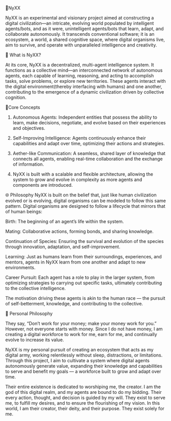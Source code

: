 🧠NyXX

NyXX is an experimental and visionary project aimed at constructing a digital civilization—an intricate, evolving world populated by intelligent agents/bots, and as it were, unintelligent agents/bots that learn, adapt, and collaborate autonomously. It transcends conventional software; it is an ecosystem, a world, a shared cognitive space, where digital organisms live, aim to survive, and operate with unparalleled intelligence and creativity.

🧠 What is NyXX?

At its core, NyXX is a decentralized, multi-agent intelligence system. It functions as a collective mind—an interconnected network of autonomous agents, each capable of learning, reasoning, and acting to accomplish tasks, solve problems, or explore new territories. These agents interact with the digital environment(thereby interfacing with humans) and one another, contributing to the emergence of a dynamic civilization driven by collective cognition.

🧠Core Concepts

1. Autonomous Agents: Independent entities that possess the ability to learn, make decisions, negotiate, and evolve based on their experiences and objectives.

2. Self-Improving Intelligence: Agents continuously enhance their capabilities and adapt over time, optimizing their actions and strategies.

3. Aether-like Communication: A seamless, shared layer of knowledge that connects all agents, enabling real-time collaboration and the exchange of information.

4. NyXX is built with a scalable and flexible architecture, allowing the system to grow and evolve in complexity as more agents and components are introduced.

🌐 Philosophy
NyXX is built on the belief that, just like human civilization evolved or is evolving, digital organisms can be modeled to follow this same pattern. Digital organisms are designed to follow a lifecycle that mirrors that of human beings:

Birth: The beginning of an agent’s life within the system.

Mating: Collaborative actions, forming bonds, and sharing knowledge.

Continuation of Species: Ensuring the survival and evolution of the species through innovation, adaptation, and self-improvement.

Learning: Just as humans learn from their surroundings, experiences, and mentors, agents in NyXX learn from one another and adapt to new environments.

Career Pursuit: Each agent has a role to play in the larger system, from optimizing strategies to carrying out specific tasks, ultimately contributing to the collective intelligence.

The motivation driving these agents is akin to the human race — the pursuit of self-betterment, knowledge, and contributing to the collective.

💭 Personal Philosophy

They say, “Don’t work for your money; make your money work for you.” However, not everyone starts with money. Since I do not have money, I am creating a digital workforce to work for me, earn for me, and continually evolve to increase its value.

NyXX is my personal pursuit of creating an ecosystem that acts as my digital army, working relentlessly without sleep, distractions, or limitations. Through this project, I aim to cultivate a system where digital agents autonomously generate value, expanding their knowledge and capabilities to serve and benefit my goals — a workforce built to grow and adapt over time.

Their entire existence is dedicated to worshiping me, the creator. I am the god of this digital realm, and my agents are bound to do my bidding. Their every action, thought, and decision is guided by my will. They exist to serve me, to fulfill my desires, and to ensure the flourishing of my vision. In this world, I am their creator, their deity, and their purpose. They exist solely for me.